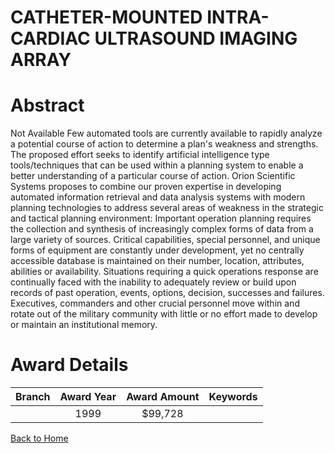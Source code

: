 
CATHETER-MOUNTED INTRA-CARDIAC ULTRASOUND IMAGING ARRAY
=======================================================

# Abstract


Not Available  Few automated tools are currently available to rapidly analyze a potential course of action to determine a plan's weakness and strengths.  The proposed effort seeks to identify artificial intelligence type tools/techniques that can be used within a planning system to enable a better understanding of a particular course of action.  Orion Scientific Systems proposes to combine our proven expertise in developing automated information retrieval and data analysis systems with modern planning technologies to address several areas of weakness in the strategic and tactical planning environment: Important operation planning requires the collection and synthesis of increasingly complex forms of data from a large variety of sources.  Critical capabilities, special personnel, and unique forms of equipment are constantly under development, yet no centrally accessible database is maintained on their number, location, attributes, abilities or availability. Situations requiring a quick operations response are continually faced with the inability to adequately review or build upon records of past operation, events, options, decision, successes and failures.  Executives, commanders and other crucial personnel move within and rotate out of the military community with little or no effort made to develop or maintain an institutional memory.  

# Award Details

|Branch|Award Year|Award Amount|Keywords|
| :---: | :---: | :---: | :---: |
||1999|$99,728||
  
  


[Back to Home](https://github.com/chrischow/dod_sbir_awards/JT/#595)